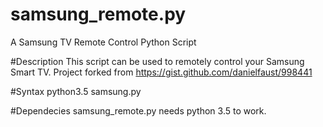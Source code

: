 # samsung_remote.py
A Samsung TV Remote Control Python Script

#Description
This script can be used to remotely control your Samsung Smart TV.
Project forked from https://gist.github.com/danielfaust/998441

#Syntax
python3.5 samsung.py

#Dependecies
samsung_remote.py needs python 3.5 to work.

